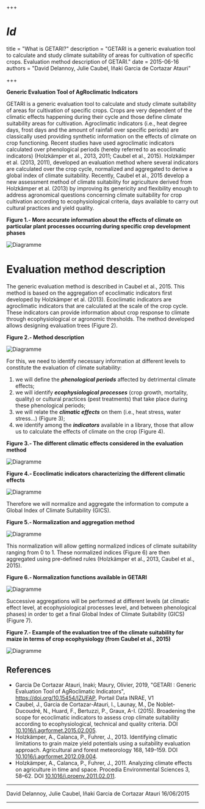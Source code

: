 +++
# $Id$
title = "What is GETARI?"
description = "GETARI is a generic evaluation tool to calculate and study climate suitability of areas for cultivation of specific crops. Evaluation method description of GETARI."
date = 2015-06-16
authors = "David Delannoy, Julie Caubel, Iñaki Garcia de Cortazar Atauri"

+++

**Generic Evaluation Tool of AgRoclimatic Indicators**

GETARI is a generic evaluation tool to calculate and study climate suitability of areas for cultivation of specific crops.
Crops are very dependent of the climatic effects happening during their cycle and those define climate suitability areas for cultivation.
Agroclimatic indicators (i.e., heat degree days, frost days and the amount of rainfall over specific periods) are classically used providing synthetic information on the effects of climate on crop functioning. Recent studies have used agroclimatic indicators calculated over phenological periods (hereby referred to as ecoclimatic indicators) (Holzkämper et al., 2013, 2011; Caubel et al., 2015). Holzkämper et al. (2013, 2011), developed an evaluation method where several indicators are calculated over the crop cycle, normalized and aggregated to derive a global index of climate suitability.
Recently, Caubel et al., 2015 develop a new assessment method of climate suitability for agriculture derived from Holzkämper et al. (2013) by improving its genericity and flexibility enough to address agronomical questions concerning climate suitability for crop cultivation according to ecophysiological criteria, days available to carry out cultural practices and yield quality.

**Figure 1.- More accurate information about the effects of climate on particular plant processes occurring during specific crop development phases**

![Diagramme](/getari/images/what-fig1.png)

# Evaluation method description

The generic evaluation method is described in Caubel et al., 2015. This method is based on the aggregation of ecoclimatic indicators first developed by Holzkämper et al. (2013). Ecoclimatic indicators are agroclimatic indicators that are calculated at the scale of the crop cycle. These indicators can provide information about crop response to climate through ecophysiological or agronomic thresholds. The method developed allows designing evaluation trees (Figure 2).

**Figure 2.- Method description**

![Diagramme](/getari/images/what-fig2.png)

For this, we need to identify necessary information at different levels to constitute the evaluation of climate suitability:

1. we will define the ***phenological periods*** affected by detrimental climate effects;
2. we will identify ***ecophysiological processes*** (crop growth, mortality, quality) or cultural practices (pest treatments) that take place during these phenological periods;
3. we will relate the ***climatic effects*** on them (i.e., heat stress, water stress…) (Figure 3);
4. we identify among the ***indicators*** available in a library, those that allow us to calculate the effects of climate on the crop (Figure 4).

**Figure 3.- The different climatic effects considered in the evaluation method**

![Diagramme](/getari/images/what-fig3.png)

**Figure 4.- Ecoclimatic indicators characterizing the different climatic effects**

![Diagramme](/getari/images/what-fig4.png)

Therefore we will normalize and aggregate the information to compute a Global Index of Climate Suitability (GICS).

**Figure 5.- Normalization and aggregation method**

![Diagramme](/getari/images/what-fig5.png)

This normalization will allow getting normalized indices of climate suitability ranging from 0 to 1. These normalized indices (Figure 6) are then aggregated using pre-defined rules (Holzkämper et al., 2013, Caubel et al., 2015).

**Figure 6.- Normalization functions available in GETARI**

![Diagramme](/getari/images/what-fig6.png)

Successive aggregations will be performed at different levels (at climatic effect level, at ecophysiological processes level, and between phenological phases) in order to get a final Global Index of Climate Suitability (GICS) (Figure 7).

**Figure 7.- Example of the evaluation tree of the climate suitability for maize in terms of crop ecophysiology (from Caubel et al., 2015)**

![Diagramme](/getari/images/what-fig7.png)

## References

- Garcia De Cortazar Atauri, Inaki; Maury, Olivier, 2019, "GETARI : Generic Evaluation Tool of AgRoclimatic Indicators", <https://doi.org/10.15454/IZUFAP>, Portail Data INRAE, V1
- Caubel, J., Garcia de Cortazar-Atauri, I., Launay, M., De Noblet-Ducoudré, N., Huard, F., Bertuzzi, P., Graux, A-I. (2015). Broadening the scope for ecoclimatic indicators to assess crop climate suitability according to ecophysiological, technical and quality criteria. DOI [10.1016/j.agrformet.2015.02.005](http://doi.org/10.1016/j.agrformet.2015.02.005).
- Holzkämper, A., Calanca, P., Fuhrer, J., 2013. Identifying climatic limitations to grain maize yield potentials using a suitability evaluation approach. Agricultural and forest meteorology 168, 149–159. DOI [10.1016/j.agrformet.2012.09.004](https://doi.org/10.1016/j.agrformet.2012.09.004).
- Holzkämper, A., Calanca, P., Fuhrer, J., 2011. Analyzing climate effects on agriculture in time and space. Procedia Environmental Sciences 3, 58–62. DOI [10.1016/j.proenv.2011.02.011](https://doi.org/10.1016/j.proenv.2011.02.011).

----

David Delannoy, Julie Caubel, Iñaki Garcia de Cortazar Atauri
16/06/2015

----
